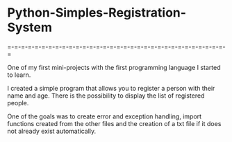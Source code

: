 # Python-Simples-Registration-System

=-=-=-=-=-=-=-=-=-=-=-=-=-=-=-=-=-=-=-=-=-=-=-=-=-=-=-=-=-=-=-=-=

One of my first mini-projects with the first programming language I started to learn.

I created a simple program that allows you to register a person with their name and age. There is the possibility to display the list of registered people.

One of the goals was to create error and exception handling, import functions created from the other files and the creation of a txt file if it does not already exist automatically.


